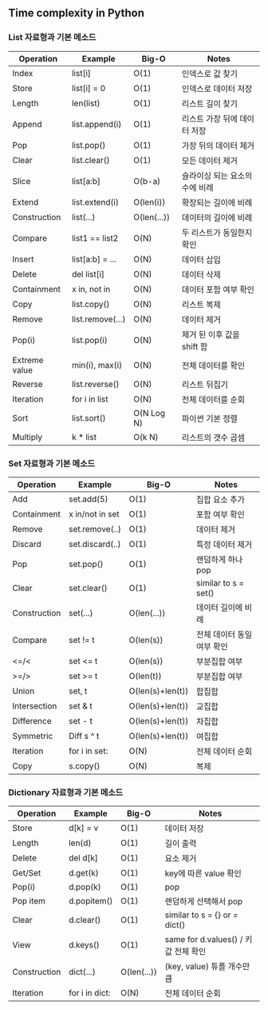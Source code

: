 ## Time complexity in Python

### List 자료형과 기본 메소드

| Operation | Example | Big-O | Notes |
|---|---|---|---|
| Index | list[i] | O(1) | 인덱스로 값 찾기 |
| Store | list[i] = 0 | O(1) | 인덱스로 데이터 저장 |
| Length | len(list) | O(1) | 리스트 길이 찾기 |
| Append | list.append(i) | O(1) | 리스트 가장 뒤에 데이터 저장 |
| Pop | list.pop() | O(1) | 가장 뒤의 데이터 제거 |
| Clear | list.clear() | O(1) | 모든 데이터 제거 |
| Slice | list[a:b] | O(b-a) | 슬라이싱 되는 요소의 수에 비례 |
| Extend | list.extend(i) | O(len(i)) | 확장되는 길이에 비례 |
| Construction | list(...) | O(len(...)) | 데이터의 길이에 비례 |
| Compare | list1 == list2 | O(N) | 두 리스트가 동일한지 확인 |
| Insert | list[a:b] = ... | O(N) | 데이터 삽입 |
| Delete | del list[i] | O(N) | 데이터 삭제 |
| Containment | x in, not in | O(N) | 데이터 포함 여부 확인 |
| Copy | list.copy() | O(N) | 리스트 복제 |
| Remove | list.remove(...) | O(N) | 데이터 제거 |
| Pop(i) | list.pop(i) | O(N) | 제거 된 이후 값을 shift 함 |
| Extreme value | min(i), max(i) | O(N) | 전체 데이터를 확인 |
| Reverse | list.reverse() | O(N) | 리스트 뒤집기 |
| Iteration | for i in list | O(N) | 전체 데이터를 순회 |
| Sort | list.sort() | O(N Log N) | 파이썬 기본 정렬 |
| Multiply | k * list | O(k N) | 리스트의 갯수 곱셈 |

### Set 자료형과 기본 메소드

| Operation | Example | Big-O | Notes |
|---|---|---|---|
| Add	| set.add(5) | O(1) | 집합 요소 추가 |
| Containment	| x in/not in set | O(1)	| 포함 여부 확인 |
| Remove	| set.remove(..) | O(1)	| 데이터 제거 |
| Discard	| set.discard(..) | O(1) | 특정 데이터 제거 |
| Pop	| set.pop() | O(1) | 랜덤하게 하나 pop |
| Clear	| set.clear() | O(1) | similar to s = set() |
| Construction	| set(...) | O(len(...)) | 데이터 길이에 비례 |
| Compare	| set != t | O(len(s)) | 전체 데이터 동일 여부 확인 |
| <=/<	| set <= t | O(len(s)) | 부분집합 여부 |
| >=/>	| set >= t | O(len(t)) | 부분집합 여부 |
| Union	| set, t | O(len(s)+len(t)) | 합집합 |
| Intersection	| set & t | O(len(s)+len(t)) | 교집합 |
| Difference	| set - t | O(len(s)+len(t)) | 차집합 |
| Symmetric	| Diff	s ^ t | O(len(s)+len(t)) | 여집합 |
| Iteration	| for i in set: | O(N) | 전체 데이터 순회 |
| Copy	| s.copy() | O(N) | 복제 |

### Dictionary 자료형과 기본 메소드

| Operation | Example | Big-O | Notes |
|---|---|---|---|
| Store	| d[k] = v | O(1) | 데이터 저장 |
| Length | len(d) | O(1) | 길이 출력 |
| Delete| del d[k] | O(1) | 요소 제거 |
| Get/Set |	d.get(k) | O(1) | key에 따른 value 확인 |
| Pop(i) | d.pop(k) | O(1) | pop |
| Pop item | d.popitem() | O(1) | 랜덤하게 선택해서 pop |
| Clear | d.clear() | O(1) | similar to s = {} or = dict() |
| View | d.keys() | O(1) | same for d.values() / 키값 전체 확인 |
| Construction | dict(...) | O(len(...)) | (key, value) 튜플 개수만큼 |
| Iteration | for i in dict: | O(N) | 전체 데이터 순회 |
